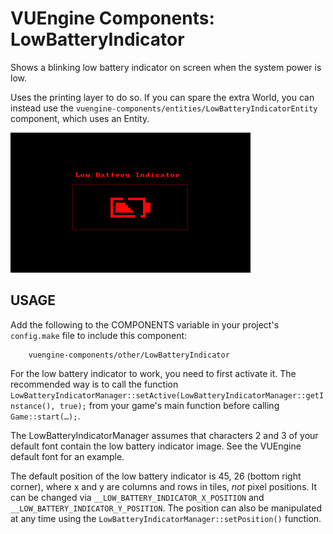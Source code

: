 VUEngine Components: LowBatteryIndicator
========================================

Shows a blinking low battery indicator on screen when the system power is low.

Uses the printing layer to do so. If you can spare the extra World, you can instead use the `vuengine-components/entities/LowBatteryIndicatorEntity` component, which uses an Entity.

![Preview Image](preview.png)


USAGE
-----

Add the following to the COMPONENTS variable in your project's `config.make` file to include this component:

		vuengine-components/other/LowBatteryIndicator

For the low battery indicator to work, you need to first activate it. The recommended way is to call the function `LowBatteryIndicatorManager::setActive(LowBatteryIndicatorManager::getInstance(), true);` from your game's main function before calling `Game::start(…);`.

The LowBatteryIndicatorManager assumes that characters 2 and 3 of your default font contain the low battery indicator image. See the VUEngine default font for an example.

The default position of the low battery indicator is 45, 26 (bottom right corner), where x and y are columns and rows in tiles, *not* pixel positions. It can be changed via `__LOW_BATTERY_INDICATOR_X_POSITION` and `__LOW_BATTERY_INDICATOR_Y_POSITION`. The position can also be manipulated at any time using the `LowBatteryIndicatorManager::setPosition()` function.
